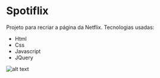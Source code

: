 # Spotiflix
Projeto para recriar a página da Netflix.
Tecnologias usadas:
* Html
* Css
* Javascript
* JQuery

![alt text](https://i.imgur.com/j8q1KhD.jpg)
